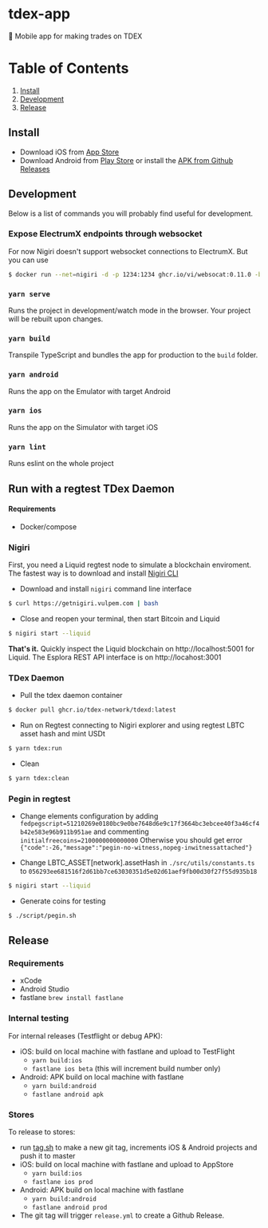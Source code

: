 # tdex-app

📱 Mobile app for making trades on TDEX

# Table of Contents

1. [Install](#install)
2. [Development](#development)
3. [Release](#release)

## Install

* Download iOS from [App Store](https://apps.apple.com/app/truedex-trading-unleashed/id1545948177)
* Download Android from [Play Store](https://play.google.com/store/apps/details?id=io.sevenlabs.app) or install
  the [APK from Github Releases](https://github.com/tdex-network/tdex-app/releases)

## Development

Below is a list of commands you will probably find useful for development.

### Expose ElectrumX endpoints through websocket

For now Nigiri doesn't support websocket connections to ElectrumX. But you can use

```sh
$ docker run --net=nigiri -d -p 1234:1234 ghcr.io/vi/websocat:0.11.0 -b ws-l:0.0.0.0:1234 tcp:electrs-liquid:50001
```

### `yarn serve`

Runs the project in development/watch mode in the browser. Your project will be rebuilt upon changes.

### `yarn build`

Transpile TypeScript and bundles the app for production to the `build` folder.

### `yarn android`

Runs the app on the Emulator with target Android

### `yarn ios`

Runs the app on the Simulator with target iOS

### `yarn lint`

Runs eslint on the whole project

## Run with a regtest TDex Daemon

#### Requirements

* Docker/compose

### Nigiri

First, you need a Liquid regtest node to simulate a blockchain enviroment. The fastest way is to download and
install [Nigiri CLI](https://github.com/vulpemventures/nigiri)

* Download and install `nigiri` command line interface

```sh
$ curl https://getnigiri.vulpem.com | bash
```

* Close and reopen your terminal, then start Bitcoin and Liquid

```sh
$ nigiri start --liquid
```

**That's it.**
Quickly inspect the Liquid blockchain on http://localhost:5001 for Liquid. The Esplora REST API interface is
on http://locahost:3001

### TDex Daemon

* Pull the tdex daemon container

```sh
$ docker pull ghcr.io/tdex-network/tdexd:latest
```

* Run on Regtest connecting to Nigiri explorer and using regtest LBTC asset hash and mint USDt

```sh
$ yarn tdex:run
```

* Clean

```sh
$ yarn tdex:clean
```

### Pegin in regtest

* Change elements configuration by
  adding `fedpegscript=51210269e0180bc9e0be7648d6e9c17f3664bc3ebcee40f3a46cf4b42e583e96b911b951ae` and
  commenting `initialfreecoins=2100000000000000`
  Otherwise you should get error `{"code":-26,"message":"pegin-no-witness,nopeg-inwitnessattached"}`

* Change LBTC_ASSET[network].assetHash in `./src/utils/constants.ts`
  to `056293ee681516f2d61bb7ce63030351d5e02d61aef9fb00d30f27f55d935b18`

```sh
$ nigiri start --liquid
```

* Generate coins for testing

```sh
$ ./script/pegin.sh
```

## Release

### Requirements

- xCode
- Android Studio
- fastlane `brew install fastlane`

### Internal testing

For internal releases (Testflight or debug APK):

- iOS: build on local machine with fastlane and upload to TestFlight
    - `yarn build:ios`
    - `fastlane ios beta` (this will increment build number only)
- Android: APK build on local machine with fastlane
    - `yarn build:android`
    - `fastlane android apk`

### Stores

To release to stores:

- run [tag.sh](./scripts/tag.sh) to make a new git tag, increments iOS & Android projects and push it to master
- iOS: build on local machine with fastlane and upload to AppStore
    - `yarn build:ios`
    - `fastlane ios prod`
- Android: APK build on local machine with fastlane
    - `yarn build:android`
    - `fastlane android prod`
- The git tag will trigger `release.yml` to create a Github Release.
